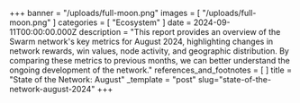 +++
banner = "/uploads/full-moon.png"
images = [ "/uploads/full-moon.png" ]
categories = [ "Ecosystem" ]
date = 2024-09-11T00:00:00.000Z
description = "This report provides an overview of the Swarm network's key metrics for August 2024, highlighting changes in network rewards, win values, node activity, and geographic distribution. By comparing these metrics to previous months, we can better understand the ongoing development of the network."
references_and_footnotes = [ ]
title = "State of the Network: August"
_template = "post"
slug="state-of-the-network-august-2024"
+++



